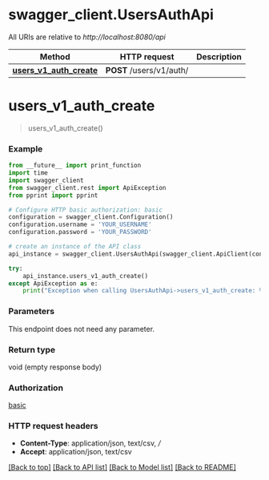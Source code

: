 # swagger_client.UsersAuthApi

All URIs are relative to *http://localhost:8080/api*

Method | HTTP request | Description
------------- | ------------- | -------------
[**users_v1_auth_create**](UsersAuthApi.md#users_v1_auth_create) | **POST** /users/v1/auth/ | 


# **users_v1_auth_create**
> users_v1_auth_create()





### Example
```python
from __future__ import print_function
import time
import swagger_client
from swagger_client.rest import ApiException
from pprint import pprint

# Configure HTTP basic authorization: basic
configuration = swagger_client.Configuration()
configuration.username = 'YOUR_USERNAME'
configuration.password = 'YOUR_PASSWORD'

# create an instance of the API class
api_instance = swagger_client.UsersAuthApi(swagger_client.ApiClient(configuration))

try:
    api_instance.users_v1_auth_create()
except ApiException as e:
    print("Exception when calling UsersAuthApi->users_v1_auth_create: %s\n" % e)
```

### Parameters
This endpoint does not need any parameter.

### Return type

void (empty response body)

### Authorization

[basic](../README.md#basic)

### HTTP request headers

 - **Content-Type**: application/json, text/csv, */*
 - **Accept**: application/json, text/csv

[[Back to top]](#) [[Back to API list]](../README.md#documentation-for-api-endpoints) [[Back to Model list]](../README.md#documentation-for-models) [[Back to README]](../README.md)

